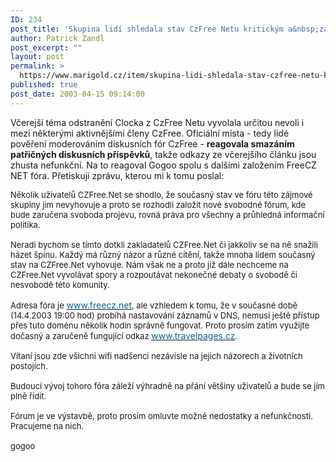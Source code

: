 ```yaml
---
ID: 234
post_title: 'Skupina lidí shledala stav CzFree Netu kritickým a&nbsp;zakládá FreeCz NET'
author: Patrick Zandl
post_excerpt: ""
layout: post
permalink: >
  https://www.marigold.cz/item/skupina-lidi-shledala-stav-czfree-netu-kritickym-a-zaklada-freecz-net
published: true
post_date: 2003-04-15 09:14:00
---
```

<P>Včerejší téma odstranění Clocka z CzFree Netu vyvolala určitou nevoli i mezi některými aktivnějšími členy CzFree. Oficiální místa - tedy lidé pověření moderováním diskusních fór CzFree&#160;- <STRONG>reagovala smazáním patřičných diskusních příspěvků</STRONG>, takže odkazy ze včerejšího článku jsou zhusta nefunkční. Na to reagoval Gogoo spolu s dalšími založením FreeCZ NET fóra. Přetiskuji zprávu, kterou mi k tomu poslal:</P>
<P><SPAN class=postbody><FONT size=2>Několik uživatelů CZFree.Net se shodlo, že současný stav ve fóru této zájmové skupiny jim nevyhovuje a proto se rozhodli založit nové svobodné fórum, kde bude zaručena svoboda projevu, rovná práva pro všechny a průhledná informační politika. <BR><BR>Neradi bychom se tímto dotkli zakladatelů CZFree.Net či jakkoliv se na ně snažili házet špínu. Každý má různý názor a různé cítění, takže mnoha lidem současný stav na CZFree.Net vyhovuje. Nám však ne a proto již dále nechceme na CZFree.Net vyvolávat spory a rozpoutávat nekonečné debaty o svobodě či nesvobodě této komunity. <BR><BR>Adresa fóra je </FONT><A href="http://www.freecz.net/" target=_blank><FONT color=#006699>www.freecz.net</FONT></A><FONT size=2>, ale vzhledem k tomu, že v současné době (14.4.2003 19:00 hod) probíhá nastavování záznamů v DNS, nemusí ještě přístup přes tuto doménu několik hodin správně fungovat. Proto prosím zatím využijte dočasný a zaručeně fungující odkaz </FONT><A href="http://www.travelpages.cz/" target=_blank><FONT color=#006699>www.travelpages.cz</FONT></A><FONT size=2>. <BR><BR>Vítaní jsou zde všichni wifi nadšenci nezávisle na jejich názorech a životních postojích. <BR><BR>Budoucí vývoj tohoro fóra záleží výhradně na přání většiny uživatelů a bude se jím plně řídit. <BR><BR>Fórum je ve výstavbě, proto prosím omluvte možné nedostatky a nefunkčnosti. Pracujeme na nich. <BR><BR>gogoo</FONT></SPAN></P>